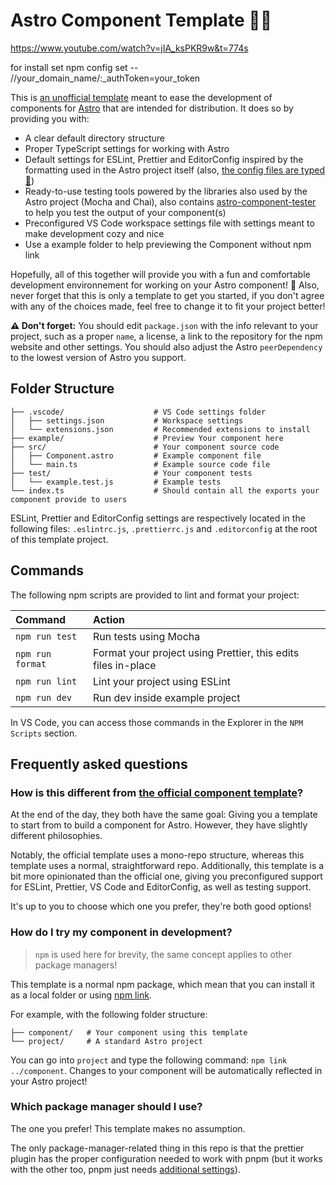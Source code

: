 # Astro Component Template 🧑‍🚀

https://www.youtube.com/watch?v=jIA_ksPKR9w&t=774s

for install set
npm config set -- //your_domain_name/:_authToken=your_token

This is [an unofficial template](#how-is-this-different-from-the-official-component-template) meant to ease the development of components for [Astro](https://astro.build/) that are intended for distribution. It does so by providing you with:

- A clear default directory structure
- Proper TypeScript settings for working with Astro
- Default settings for ESLint, Prettier and EditorConfig inspired by the formatting used in the Astro project itself (also, [the config files are typed 👀](https://princesseuh.netlify.app/article/youshouldtypeyourconfigfiles/))
- Ready-to-use testing tools powered by the libraries also used by the Astro project (Mocha and Chai), also contains [astro-component-tester](https://github.com/Princesseuh/astro-component-tester) to help you test the output of your component(s)
- Preconfigured VS Code workspace settings file with settings meant to make development cozy and nice
- Use a example folder to help previewing the Component without npm link

Hopefully, all of this together will provide you with a fun and comfortable development environnement for working on your Astro component! 🚀 Also, never forget that this is only a template to get you started, if you don't agree with any of the choices made, feel free to change it to fit your project better!

**⚠️ Don't forget:** You should edit `package.json` with the info relevant to your project, such as a proper `name`, a license, a link to the repository for the npm website and other settings. You should also adjust the Astro `peerDependency` to the lowest version of Astro you support.

## Folder Structure

```plaintext
├── .vscode/                    # VS Code settings folder
│   ├── settings.json           # Workspace settings
│   └── extensions.json         # Recommended extensions to install
├── example/                    # Preview Your component here
├── src/                        # Your component source code
│   ├── Component.astro         # Example component file
│   └── main.ts                 # Example source code file
├── test/                       # Your component tests
│   └── example.test.js         # Example tests
└── index.ts                    # Should contain all the exports your component provide to users
```

ESLint, Prettier and EditorConfig settings are respectively located in the following files: `.eslintrc.js`, `.prettierrc.js` and `.editorconfig` at the root of this template project.

## Commands

The following npm scripts are provided to lint and format your project:

| Command          | Action                                                        |
| :--------------- | :------------------------------------------------------------ |
| `npm run test`   | Run tests using Mocha                                         |
| `npm run format` | Format your project using Prettier, this edits files in-place |
| `npm run lint`   | Lint your project using ESLint                                |
| `npm run dev`    | Run dev inside example project                                |

In VS Code, you can access those commands in the Explorer in the `NPM Scripts` section.

## Frequently asked questions

### How is this different from [the official component template](https://github.com/withastro/astro/tree/main/examples/component)?

At the end of the day, they both have the same goal: Giving you a template to start from to build a component for Astro. However, they have slightly different philosophies.

Notably, the official template uses a mono-repo structure, whereas this template uses a normal, straightforward repo. Additionally, this template is a bit more opinionated than the official one, giving you preconfigured support for ESLint, Prettier, VS Code and EditorConfig, as well as testing support.

It's up to you to choose which one you prefer, they're both good options!

### How do I try my component in development?

> `npm` is used here for brevity, the same concept applies to other package managers!

This template is a normal npm package, which mean that you can install it as a local folder or using [npm link](https://docs.npmjs.com/cli/v8/commands/npm-link).

For example, with the following folder structure:

```plaintext
├── component/   # Your component using this template
└── project/     # A standard Astro project
```

You can go into `project` and type the following command: `npm link ../component`. Changes to your component will be automatically reflected in your Astro project!

### Which package manager should I use?

The one you prefer! This template makes no assumption.

The only package-manager-related thing in this repo is that the prettier plugin has the proper configuration needed to work with pnpm (but it works with the other too, pnpm just needs [additional settings](https://github.com/withastro/prettier-plugin-astro#pnpm-support)).
